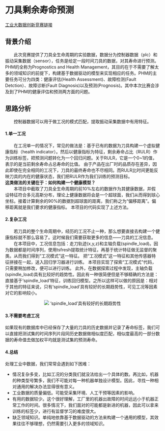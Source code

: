 # 刀具剩余寿命预测
[工业大数据创新竞赛链接](http://www.industrial-bigdata.com/competition/competitionAction!showDetail34.action?competition.competitionId=3)
## 背景介绍 ##
　　此次竞赛提供了刀具全生命周期的实验数据，数据分为控制器数据（plc）和振动采集数据（sensor），任务是给定一段时间刀具的数据，对其寿命进行预测。
PHM的全称为Prognostics and Health Management，其目的在于不需要了解太多的领域知识的前提下，构建基于数据驱动的模型来实现相应的任务。PHM的主要任务可分为四类：健康评估(Health Assessment)、故障检测(Fault Detction）、故障诊断(Fault Diagnosis)以及预测(Prognosis)。其中本次比赛会涉及到了PHM的健康评估和预测两方面的问题。

## 思路分析 ##
　　控制器数据可以用于做工况的模式匹配，提取振动采集数据中有用特征。

#### 1.单一工况
 　　在工况单一的情况下，常见的做法是：基于已有的数据为刀具构建一个虚拟健康指标（health indicator）。然后以健康指标为特征，剩余寿命占比（RULR）作为训练标签，把预测问题转化为一个回归问题。关于RULR，它是一个0~1的值，表示的是当前剩余寿命占总寿命的比值。
     由于产品在出厂时的品质存在差异，因此即使在完全相同的工况下，刀具的最终寿命也不尽相同。而RULR比时间更能反映刀具的内在的健康状态，我们把RULR作为我们训练的预测目标。  
   **这类做法的关键在于：如何构建一个健康模型？**  
　　本项目中截取了刀具全生命周期的前10%左右的数据作为其健康数据，并假设特征符合多元高斯分布，理论上健康数据将会是一个超球面，我们从而得到球心坐标。接着计算剩余的90%的数据到超球面的距离，我们称之为“偏移距离”。偏移距离就是我们要求的健康指标。
本项目的代码实现了上述方法。

#### 2.复杂工况
　　若刀具的整个生命周期中，经历的工况不止一种，那么想要直接去构建一个健康指标就不那么容易了。这时候我们需要获取更多的信息——刀具的工况信息。
　　在本项目中，工况信息包括：走刀轨迹(x,y,z)和主轴负载(spindle_load)。因为数据都是时间序列，使用tsfresh提取统计特征，再基于统计特征做无监督的聚类。从而我们得到“工况模式”这一特征。
把“工况模式”这一特征和其他传感器特征拼接在一起，送入回归学习器进行训练。
本项目实现了探索“工况模式”代码，只需要稍加修改，便可以进行训练。
此外，在数据探索过程中发现，主轴负载(spindle_load)具有比较好的趋势性。因此有一种很简便但是不够精确的方法是：直接基于‘spindle_load’特征，训练回归模型。之所以这样可以做的原因是：相对于其他的特征来说，只有‘spindle_load’具有较好的长期趋势性，可见工况等因素对它的影响较小。  
 <div align=center><img  src="https://github.com/ultimatejoe/rul_of_cutter/blob/master/splendid_load%E8%B6%8B%E5%8A%BF%E6%80%A7.PNG"/>
 ‘spindle_load’具有较好的长期趋势性</div>  
 
#### 3.不需要考虑工况
如果现有的数据库中已经保存了大量的刀具的历史数据并记录了寿命标签，我们可以直接把测试集的时间序列片段同历史数据做相似度匹配，相似度最高的一部分数据的寿命值去做加权平均就是测试集的预测寿命。

#### 4.总结
处理工业中数据，我们常常会遇到如下困难：

 - 情况复杂多变，比如工况的分类我们就没法给出一个具体的数。再比如，机器的种类型号繁多，我们不可能对每一种机器单独设计模型。因此，寻找一种相对通用的解决办法显得很有意义。
 - 工业数据的质量偏低。可能受采集环境、人工干预等因素的影响。
 - 有用的数据较少。这个很好理解，工厂里的机器出故障的时间远远小于机器正常工作的时间。很多情况下，我们面对的可能都是新进的机器，因此可以拿来训练的标签少，进行有监督学习的难度很大。
 - 缺乏领域知识。单纯地依靠基于数据驱动的方法来构建一个通用的模型，其效果往往不够理想，仍然需要引入更多的领域知识。
 
 


